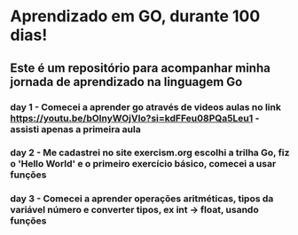 # Aprendizado em GO, durante 100 dias!

## Este é um repositório para acompanhar minha jornada de aprendizado na linguagem Go

### day 1 - Comecei a aprender go através de videos aulas no link https://youtu.be/bOlnyWOjVIo?si=kdFFeu08PQa5Leu1 - assisti apenas a primeira aula

### day 2 - Me cadastrei no site exercism.org escolhi a trilha Go, fiz o 'Hello World' e o primeiro exercício básico, comecei a usar funções

### day 3 - Comecei a aprender operações aritméticas, tipos da variável número e converter tipos, ex int -> float, usando funções 
